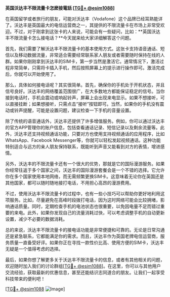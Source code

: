 **英国沃达丰不限流量卡怎麽接電話 [[TG💪+ @esim1088](https://t.me/s/esim1088)]**

在英国留学或者旅行的朋友，可能对沃达丰（Vodafone）这个品牌已经耳熟能详了。沃达丰是英国最大的电信运营商之一，其提供的不限流量卡在市场上非常受欢迎。不过，对于刚拿到这张卡的人来说，可能会有一些疑问，比如：**英国沃达丰不限流量卡怎么接电话？**今天就来给大家详细解答这个问题。

首先，我们需要了解沃达丰不限流量卡的基本使用方式。这张卡支持语音通话、短信以及移动数据流量，非常适合需要经常联系家人朋友或者需要随时保持在线的人群。如果你刚刚拿到沃达丰的SIM卡，第一步当然是激活它。通常情况下，激活过程非常简单，只需将卡插入手机，然后按照屏幕上的提示进行操作即可。激活完成后，你就可以开始使用了。

那么，具体如何接电话呢？其实很简单。首先，确保你的手机处于开机状态，并且信号良好。沃达丰的网络覆盖范围很广，在大多数地方都能保证稳定的信号。当你接到电话时，手机会震动或响起铃声，屏幕上会出现来电显示。如果不想接听，可以直接挂断；如果想接听，只需点击“接听”按钮即可。当然，如果你的手机没有震动或铃声提醒，可能是设置问题，建议检查一下手机的音量设置。

除了传统的语音通话外，沃达丰还提供了许多增值服务。例如，你可以通过沃达丰的官方APP管理你的账户信息，包括查看通话记录、短信记录以及剩余流量等。此外，沃达丰还支持视频通话功能，只要对方也使用支持视频通话的应用程序，比如WhatsApp、Facebook Messenger等，你就可以轻松发起视频通话。这种功能特别适合与远方的亲人朋友保持联系，既能听到声音又能看到对方的表情，增进感情。

另外，沃达丰的不限流量卡还有一个很大的优势，那就是它的国际漫游服务。如果你经常往返于多个国家之间，沃达丰的国际漫游套餐会是一个不错的选择。它允许你在多个国家使用本地网络，而无需频繁更换SIM卡。这意味着无论你在英国还是其他国家，都可以随时随地接打电话，不用担心高昂的漫游费用。

不过，使用沃达丰不限流量卡的过程中，也有一些小技巧可以帮助你更好地利用这项服务。比如，尽量避免在高峰时段拨打电话，因为这时网络可能会比较拥堵，影响通话质量。同时，定期检查手机的电池状态也很重要，以免因电量不足而错过重要的来电。此外，如果你发现自己的流量消耗过快，可以考虑调整手机的自动更新设置，减少不必要的数据消耗。

总的来说，沃达丰不限流量卡的接电话功能是非常便捷和可靠的。无论是日常沟通还是紧急联系，它都能满足你的需求。而且，沃达丰作为英国老牌电信运营商，服务质量一直备受好评。如果你正在寻找一款性价比高、使用方便的SIM卡，沃达丰无疑是一个值得考虑的选择。

最后，如果你想了解更多关于沃达丰不限流量卡的信息，或者有其他相关的问题，欢迎随时加入我们的讨论群组[[TG💪+ @esim1088](https://t.me/s/esim1088)]。在这里，你可以与其他用户交流经验，获取最新的优惠信息，甚至还能结识志同道合的朋友。让我们一起享受科技带来的便利吧！

[[TG💪+ @esim1088](https://t.me/s/esim1088) ![Image](https://i.postimg.cc/4NQfJmqS/Snipaste-2025-05-13-00-14-12.png)]